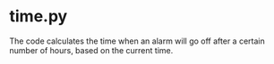 # time.py
The code calculates the time when an alarm will go off after a certain number of hours, based on the current time.
